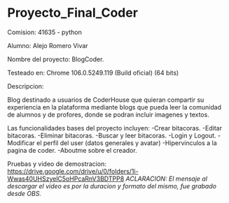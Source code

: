 # Proyecto_Final_Coder

Comision: 41635 - python

Alumno: Alejo Romero Vivar

Nombre del proyecto: BlogCoder.

Testeado en: Chrome 106.0.5249.119 (Build oficial) (64 bits)

Descripcion:

Blog destinado a usuarios de CoderHouse que quieran compartir su experiencia en la plataforma mediante blogs que pueda leer la comunidad de alumnos y de profores, donde se podran incluir imagenes y textos.

Las funcionalidades bases del proyecto incluyen:
-Crear bitacoras.
-Editar bitacoras.
-Eliminar bitacoras.
-Buscar y leer bitacoras.
-Login y Logout.
-Modificar el perfil del user (datos generales y avatar)
-Hipervinculos a la pagina de coder.
-Aboutme sobre el creador.

Pruebas y video de demostracion:
https://drive.google.com/drive/u/0/folders/1i-Wwas40UHSzyelC5oHPcaRnV3BDTPP8
*ACLARACION: El mensaje al descargar el video es por la duracion y formato del mismo, fue grabado desde OBS.*

